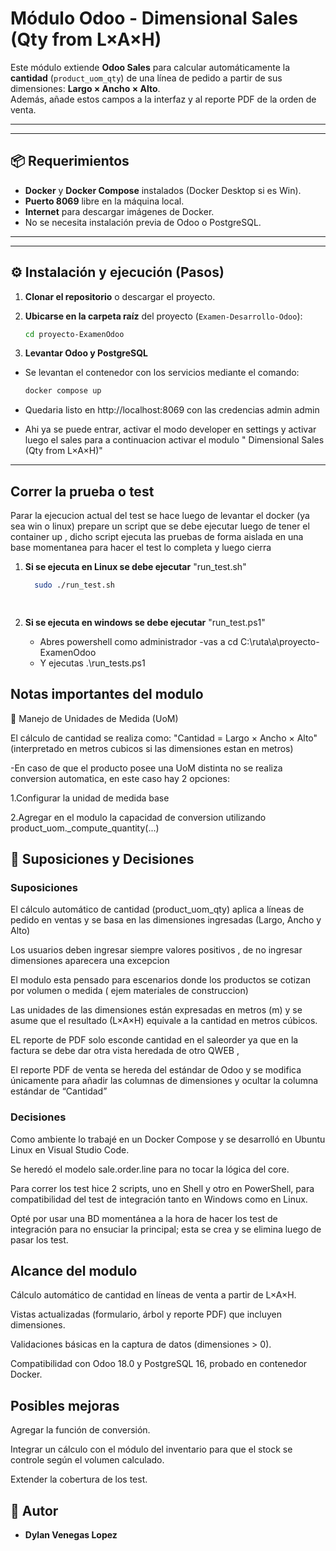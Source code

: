 # Módulo Odoo - Dimensional Sales (Qty from L×A×H)

Este módulo extiende **Odoo Sales** para calcular automáticamente la **cantidad** (`product_uom_qty`) de una línea de pedido a partir de sus dimensiones: **Largo × Ancho × Alto**.  
Además, añade estos campos a la interfaz y al reporte PDF de la orden de venta.

---

-----------------------------------------------------------------------------
## 📦 Requerimientos

- **Docker** y **Docker Compose** instalados (Docker Desktop si es Win).
- **Puerto 8069** libre en la máquina local.
- **Internet** para descargar imágenes de Docker.
- No se necesita instalación previa de Odoo o PostgreSQL.  

---

-----------------------------------------------------------------------------
## ⚙️ Instalación y ejecución (Pasos)

1. **Clonar el repositorio** o descargar el proyecto.
   
2. **Ubicarse en la carpeta raíz** del proyecto (`Examen-Desarrollo-Odoo`):
   ```bash
   cd proyecto-ExamenOdoo

3. **Levantar Odoo y PostgreSQL**
 - Se levantan el contenedor con los servicios mediante el comando: 
    ```bash
    docker compose up 

- Quedaria listo en http://localhost:8069 con las credencias admin admin 
  
- Ahi ya se puede entrar, activar el modo developer en settings y activar luego 
el sales para a continuacion activar el modulo " Dimensional Sales (Qty from L×A×H)" 

-----------------------------------------------------------------------------

## Correr la prueba o test  

 Parar la ejecucion actual del test se hace luego de levantar el docker (ya sea win o linux) prepare un script que se debe ejecutar luego de tener el container up , dicho script ejecuta las pruebas de forma aislada en una base momentanea para hacer el test lo completa y luego cierra

   1. **Si se ejecuta en Linux se debe ejecutar** "run_test.sh"
      ```bash
        sudo ./run_test.sh

    
2. **Si se ejecuta en windows se debe ejecutar** "run_test.ps1"
    
    - Abres powershell como administrador
    -vas a cd C:\ruta\a\proyecto-ExamenOdoo
    - Y ejecutas .\run_tests.ps1

      

   


## Notas importantes del modulo

📖 Manejo de Unidades de Medida (UoM)

El cálculo de cantidad se realiza como: 
   "Cantidad = Largo × Ancho × Alto"  (interpretado en metros cubicos si las dimensiones estan en metros)
      

   -En caso de que el producto posee una UoM distinta no se realiza conversion automatica, en este caso hay 2 opciones:

   1.Configurar la unidad de medida base

   2.Agregar en el modulo la capacidad de conversion utilizando
   product_uom._compute_quantity(...)




## 📌 Suposiciones y Decisiones

### Suposiciones

El cálculo automático de cantidad (product_uom_qty) aplica a líneas de pedido en ventas y se basa en las dimensiones ingresadas (Largo, Ancho y Alto)

Los usuarios deben ingresar siempre valores positivos , de no ingresar dimensiones aparecera una excepcion 

El modulo esta pensado para escenarios donde los productos se cotizan por volumen o medida ( ejem materiales de construccion)

Las unidades de las dimensiones están expresadas en metros (m) y se asume que el resultado (L×A×H) equivale a la cantidad en metros cúbicos.

EL reporte de PDF  solo esconde cantidad en el saleorder ya que en la factura se debe dar otra vista heredada de otro QWEB , 

El reporte PDF de venta se hereda del estándar de Odoo y se modifica únicamente para añadir las columnas de dimensiones y ocultar la columna estándar de “Cantidad”

### Decisiones 

Como ambiente lo trabajé en un Docker Compose y se desarrolló en Ubuntu Linux en Visual Studio Code.

Se heredó el modelo sale.order.line para no tocar la lógica del core.

Para correr los test hice 2 scripts, uno en Shell y otro en PowerShell, para compatibilidad del test de integración tanto en Windows como en Linux.

Opté por usar una BD momentánea a la hora de hacer los test de integración para no ensuciar la principal; esta se crea y se elimina luego de pasar los test.

## Alcance del modulo 
    
Cálculo automático de cantidad en líneas de venta a partir de L×A×H.

Vistas actualizadas (formulario, árbol y reporte PDF) que incluyen dimensiones.

Validaciones básicas en la captura de datos (dimensiones > 0).

Compatibilidad con Odoo 18.0 y PostgreSQL 16, probado en contenedor Docker.

## Posibles mejoras

Agregar la función de conversión.

Integrar un cálculo con el módulo del inventario para que el stock se controle según el volumen calculado.

Extender la cobertura de los test.


## 👤 Autor
- **Dylan Venegas Lopez**  


